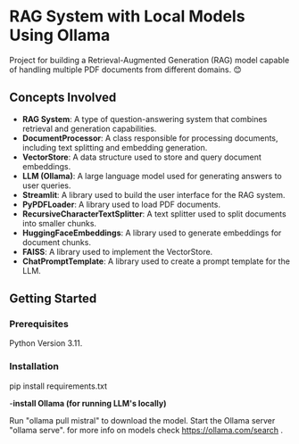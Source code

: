 # RAG System with Local Models Using Ollama

Project for building a Retrieval-Augmented Generation (RAG) model capable of handling multiple PDF documents from different domains. 😊

## Concepts Involved

- **RAG System**: A type of question-answering system that combines retrieval and generation capabilities.
- **DocumentProcessor**: A class responsible for processing documents, including text splitting and embedding generation.
- **VectorStore**: A data structure used to store and query document embeddings.
- **LLM (Ollama)**: A large language model used for generating answers to user queries.
- **Streamlit**: A library used to build the user interface for the RAG system.
- **PyPDFLoader**: A library used to load PDF documents.
- **RecursiveCharacterTextSplitter**: A text splitter used to split documents into smaller chunks.
- **HuggingFaceEmbeddings**: A library used to generate embeddings for document chunks.
- **FAISS**: A library used to implement the VectorStore.
- **ChatPromptTemplate**: A library used to create a prompt template for the LLM.


## Getting Started
### Prerequisites
Python Version 3.11.


### Installation
pip install requirements.txt

-**install Ollama (for running LLM's locally)**

Run "ollama pull mistral" to download the model.
Start the Ollama server "ollama serve".
for more info on models check https://ollama.com/search .
